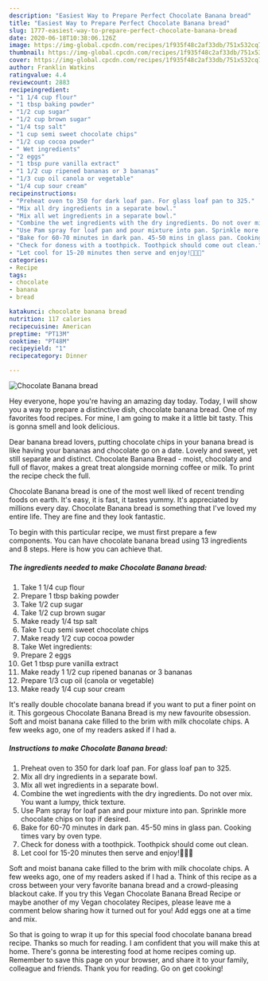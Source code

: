 ```yaml
---
description: "Easiest Way to Prepare Perfect Chocolate Banana bread"
title: "Easiest Way to Prepare Perfect Chocolate Banana bread"
slug: 1777-easiest-way-to-prepare-perfect-chocolate-banana-bread
date: 2020-06-18T10:38:06.126Z
image: https://img-global.cpcdn.com/recipes/1f935f48c2af33db/751x532cq70/chocolate-banana-bread-recipe-main-photo.jpg
thumbnail: https://img-global.cpcdn.com/recipes/1f935f48c2af33db/751x532cq70/chocolate-banana-bread-recipe-main-photo.jpg
cover: https://img-global.cpcdn.com/recipes/1f935f48c2af33db/751x532cq70/chocolate-banana-bread-recipe-main-photo.jpg
author: Franklin Watkins
ratingvalue: 4.4
reviewcount: 2883
recipeingredient:
- "1 1/4 cup flour"
- "1 tbsp baking powder"
- "1/2 cup sugar"
- "1/2 cup brown sugar"
- "1/4 tsp salt"
- "1 cup semi sweet chocolate chips"
- "1/2 cup cocoa powder"
- " Wet ingredients"
- "2 eggs"
- "1 tbsp pure vanilla extract"
- "1 1/2 cup ripened bananas or 3 bananas"
- "1/3 cup oil canola or vegetable"
- "1/4 cup sour cream"
recipeinstructions:
- "Preheat oven to 350 for dark loaf pan. For glass loaf pan to 325."
- "Mix all dry ingredients in a separate bowl."
- "Mix all wet ingredients in a separate bowl."
- "Combine the wet ingredients with the dry ingredients. Do not over mix. You want a lumpy, thick texture."
- "Use Pam spray for loaf pan and pour mixture into pan. Sprinkle more chocolate chips on top if desired."
- "Bake for 60-70 minutes in dark pan. 45-50 mins in glass pan. Cooking times vary by oven type."
- "Check for doness with a toothpick. Toothpick should come out clean."
- "Let cool for 15-20 minutes then serve and enjoy!🤗🤗🤗"
categories:
- Recipe
tags:
- chocolate
- banana
- bread

katakunci: chocolate banana bread 
nutrition: 117 calories
recipecuisine: American
preptime: "PT13M"
cooktime: "PT48M"
recipeyield: "1"
recipecategory: Dinner

---
```



![Chocolate Banana bread](https://img-global.cpcdn.com/recipes/1f935f48c2af33db/751x532cq70/chocolate-banana-bread-recipe-main-photo.jpg)

Hey everyone, hope you're having an amazing day today. Today, I will show you a way to prepare a distinctive dish, chocolate banana bread. One of my favorites food recipes. For mine, I am going to make it a little bit tasty. This is gonna smell and look delicious.

Dear banana bread lovers, putting chocolate chips in your banana bread is like having your bananas and chocolate go on a date. Lovely and sweet, yet still separate and distinct. Chocolate Banana Bread - moist, chocolaty and full of flavor, makes a great treat alongside morning coffee or milk. To print the recipe check the full.

Chocolate Banana bread is one of the most well liked of recent trending foods on earth. It's easy, it is fast, it tastes yummy. It's appreciated by millions every day. Chocolate Banana bread is something that I've loved my entire life. They are fine and they look fantastic.


To begin with this particular recipe, we must first prepare a few components. You can have chocolate banana bread using 13 ingredients and 8 steps. Here is how you can achieve that.

<!--inarticleads1-->

##### The ingredients needed to make Chocolate Banana bread:

1. Take 1 1/4 cup flour
1. Prepare 1 tbsp baking powder
1. Take 1/2 cup sugar
1. Take 1/2 cup brown sugar
1. Make ready 1/4 tsp salt
1. Take 1 cup semi sweet chocolate chips
1. Make ready 1/2 cup cocoa powder
1. Take  Wet ingredients:
1. Prepare 2 eggs
1. Get 1 tbsp pure vanilla extract
1. Make ready 1 1/2 cup ripened bananas or 3 bananas
1. Prepare 1/3 cup oil (canola or vegetable)
1. Make ready 1/4 cup sour cream


It&#39;s really double chocolate banana bread if you want to put a finer point on it. This gorgeous Chocolate Banana Bread is my new favourite obsession. Soft and moist banana cake filled to the brim with milk chocolate chips. A few weeks ago, one of my readers asked if I had a. 

<!--inarticleads2-->

##### Instructions to make Chocolate Banana bread:

1. Preheat oven to 350 for dark loaf pan. For glass loaf pan to 325.
1. Mix all dry ingredients in a separate bowl.
1. Mix all wet ingredients in a separate bowl.
1. Combine the wet ingredients with the dry ingredients. Do not over mix. You want a lumpy, thick texture.
1. Use Pam spray for loaf pan and pour mixture into pan. Sprinkle more chocolate chips on top if desired.
1. Bake for 60-70 minutes in dark pan. 45-50 mins in glass pan. Cooking times vary by oven type.
1. Check for doness with a toothpick. Toothpick should come out clean.
1. Let cool for 15-20 minutes then serve and enjoy!🤗🤗🤗


Soft and moist banana cake filled to the brim with milk chocolate chips. A few weeks ago, one of my readers asked if I had a. Think of this recipe as a cross between your very favorite banana bread and a crowd-pleasing blackout cake. If you try this Vegan Chocolate Banana Bread Recipe or maybe another of my Vegan chocolatey Recipes, please leave me a comment below sharing how it turned out for you! Add eggs one at a time and mix. 

So that is going to wrap it up for this special food chocolate banana bread recipe. Thanks so much for reading. I am confident that you will make this at home. There's gonna be interesting food at home recipes coming up. Remember to save this page on your browser, and share it to your family, colleague and friends. Thank you for reading. Go on get cooking!
